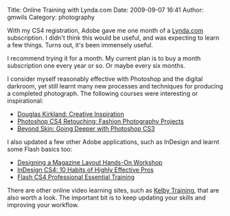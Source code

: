 Title: Online Training with Lynda.com
Date: 2009-09-07 16:41
Author: gmwils
Category: photography

With my CS4 registration, Adobe gave me one month of a [Lynda.com][]
subscription. I didn't think this would be useful, and was expecting to
learn a few things. Turns out, it's been immensely useful.

I recommend trying it for a month. My current plan is to buy a month
subscription one every year or so. Or maybe every six months.

I consider myself reasonably effective with Photoshop and the digital
darkroom, yet still learnt many new processes and techniques for
producing a completed photograph. The following courses were interesting
or inspirational:

-   [Douglas Kirkland: Creative Inspiration][]
-   [Photoshop CS4 Retouching: Fashion Photography Projects][]
-   [Beyond Skin: Going Deeper with Photoshop CS3][]

I also updated a few other Adobe applications, such as InDesign and
learnt some Flash basics too:

-   [Designing a Magazine Layout Hands-On Workshop][]
-   [InDesign CS4: 10 Habits of Highly Effective Pros][]
-   [Flash CS4 Professional Essential Training][]

There are other online video learning sites, such as [Kelby Training][],
that are also worth a look. The important bit is to keep updating your
skills and improving your workflow.

  [Lynda.com]: http://www.lynda.com/
  [Douglas Kirkland: Creative Inspiration]: http://www.lynda.com/home/DisplayCourse.aspx?lpk2=605
  [Photoshop CS4 Retouching: Fashion Photography Projects]: http://www.lynda.com/home/DisplayCourse.aspx?lpk2=46312
  [Beyond Skin: Going Deeper with Photoshop CS3]: http://www.lynda.com/home/DisplayCourse.aspx?lpk2=600
  [Designing a Magazine Layout Hands-On Workshop]: http://www.lynda.com/home/DisplayCourse.aspx?lpk2=46818
  [InDesign CS4: 10 Habits of Highly Effective Pros]: http://www.lynda.com/home/DisplayCourse.aspx?lpk2=47760
  [Flash CS4 Professional Essential Training]: http://www.lynda.com/home/DisplayCourse.aspx?lpk2=660
  [Kelby Training]: http://www.kelbytraining.com/
